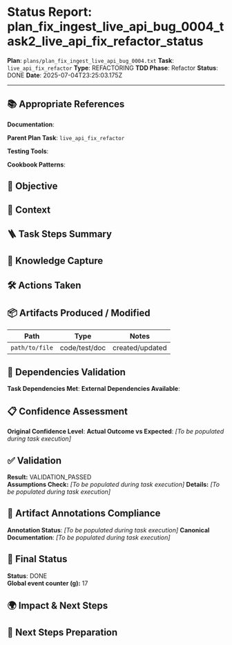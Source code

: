 <!-- Save as status/plan_<id>_task_<id>_status.md -->
# Status Report: plan_fix_ingest_live_api_bug_0004_task2_live_api_fix_refactor_status

**Plan**: `plans/plan_fix_ingest_live_api_bug_0004.txt`
**Task**: `live_api_fix_refactor`
**Type**: REFACTORING
**TDD Phase**: Refactor
**Status**: DONE
**Date**: 2025-07-04T23:25:03.175Z

---

## 📚 Appropriate References

**Documentation**: <!-- docs/architecture-spec.md, design-spec.md, engineering-spec.md -->

**Parent Plan Task**: `live_api_fix_refactor` <!-- from plan_fix_ingest_live_api_bug_0004.txt -->

**Testing Tools**: <!-- Jest, @testing-library/react, nock, supertest, jsdom, sinon, nodemailer-mock, shelljs -->

**Cookbook Patterns**: <!-- docs/cookbook/recipe_*.md if applicable -->

## 🎯 Objective

<!-- Concise statement of what this task aimed to achieve -->

## 📝 Context

<!-- Background information, links to specs, why this task exists -->

## 🪜 Task Steps Summary

<!-- Ordered list summarising major sub-steps -->

## 🧠 Knowledge Capture

<!-- Key learnings, decisions, or patterns worth re-using -->

## 🛠 Actions Taken

<!-- Bullet list of concrete steps performed in this task -->

## 📦 Artifacts Produced / Modified
| Path | Type | Notes |
|------|------|-------|
| `path/to/file` | code/test/doc | created/updated |

## 🔗 Dependencies Validation

**Task Dependencies Met**: <!-- Yes/No - list which tasks must complete first -->
**External Dependencies Available**: <!-- Node.js, Jest, libraries - verify versions -->

## 📋 Confidence Assessment

**Original Confidence Level**: <!-- High/Medium/Low from plan -->
**Actual Outcome vs Expected**: <!-- Did task proceed as predicted? Any deviations? --> *[To be populated during task execution]*

## ✅ Validation

**Result:** VALIDATION_PASSED  
**Assumptions Check:** <!-- Confirm critical assumptions from plan remain valid -->  *[To be populated during task execution]*
**Details:** <!-- Summarize test run output, build results, & reasoning --> *[To be populated during task execution]*

## 🔗 Artifact Annotations Compliance

**Annotation Status**: <!-- Verified all modified files contain artifact annotations --> *[To be populated during task execution]*
**Canonical Documentation**: <!-- Confirm pointers to docs/architecture-spec.md etc. added --> *[To be populated during task execution]*

## 🏁 Final Status

**Status**: DONE  
**Global event counter (g):** 17

## 🌍 Impact & Next Steps

<!-- Describe impact on broader system and immediate follow-up actions -->

## 🚀 Next Steps Preparation

<!-- Checklist or notes to prepare upcoming tasks -->